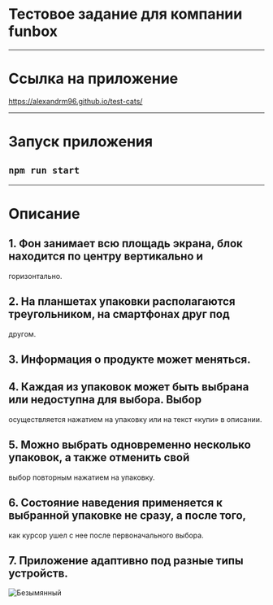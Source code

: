 # Тестовое задание для компании funbox
____________________________________________________________________________________________________
# Ссылка на приложение
https://alexandrm96.github.io/test-cats/
____________________________________________________________________________________________________
# Запуск приложения

## `npm run start`
____________________________________________________________________________________________________
# Описание

## 1. Фон занимает всю площадь экрана, блок находится по центру вертикально и 
горизонтально. 
## 2. На планшетах упаковки располагаются треугольником, на смартфонах друг под 
другом. 
## 3. Информация о продукте может меняться. 
## 4. Каждая из упаковок может быть выбрана или недоступна для выбора. Выбор 
 осуществляется нажатием на упаковку или на текст «купи» в описании. 
## 5. Можно выбрать одновременно несколько упаковок, а также отменить свой 
выбор повторным нажатием на упаковку. 
## 6. Состояние наведения применяется к выбранной упаковке не сразу, а после того, 
как курсор ушел с нее после первоначального выбора.
## 7. Приложение адаптивно под разные типы устройств.
![Безымянный](https://user-images.githubusercontent.com/91624026/174584650-c7f44834-3db9-4da6-8083-ae22fe4f17fc.png)


